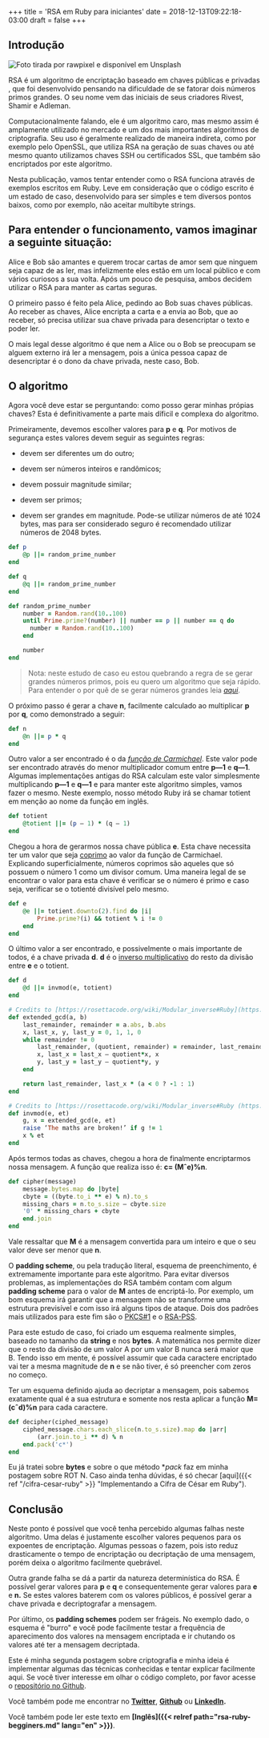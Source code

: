 +++
title = 'RSA em Ruby para iniciantes'
date = 2018-12-13T09:22:18-03:00
draft = false
+++

## Introdução

![Foto tirada por [rawpixel](https://unsplash.com/@rawpixel?utm_source=medium&utm_medium=referral) e disponível em [Unsplash](https://unsplash.com?utm_source=medium&utm_medium=referral)](https://cdn-images-1.medium.com/max/8000/0*jySVcIvNiplrN6kx)

RSA é um algoritmo de encriptação baseado em chaves públicas e privadas , que foi desenvolvido pensando na dificuldade de se fatorar dois números primos grandes. O seu nome vem das iniciais de seus criadores Rivest, Shamir e Adleman.

Computacionalmente falando, ele é um algoritmo caro, mas mesmo assim é amplamente utilizado no mercado e um dos mais importantes algoritmos de criptografia. Seu uso é geralmente realizado de maneira indireta, como por exemplo pelo OpenSSL, que utiliza RSA na geração de suas chaves ou até mesmo quanto utilizamos chaves SSH ou certificados SSL, que também são encriptados por este algoritmo.

Nesta publicação, vamos tentar entender como o RSA funciona através de exemplos escritos em Ruby. Leve em consideração que o código escrito é um estado de caso, desenvolvido para ser simples e tem diversos pontos baixos, como por exemplo, não aceitar multibyte strings.

## Para entender o funcionamento, vamos imaginar a seguinte situação:

Alice e Bob são amantes e querem trocar cartas de amor sem que ninguem seja capaz de as ler, mas infelizmente eles estão em um local público e com vários curiosos a sua volta. Após um pouco de pesquisa, ambos decidem utilizar o RSA para manter as cartas seguras.

O primeiro passo é feito pela Alice, pedindo ao Bob suas chaves públicas. Ao receber as chaves, Alice encripta a carta e a envia ao Bob, que ao receber, só precisa utilizar sua chave privada para desencriptar o texto e poder ler.

O mais legal desse algoritmo é que nem a Alice ou o Bob se preocupam se alguem externo irá ler a mensagem, pois a única pessoa capaz de desencriptar é o dono da chave privada, neste caso, Bob.

## O algoritmo

Agora você deve estar se perguntando: como posso gerar minhas própias chaves? Esta é definitivamente a parte mais díficil e complexa do algoritmo.

Primeiramente, devemos escolher valores para **p** e **q**. Por motivos de segurança estes valores devem seguir as seguintes regras:

* devem ser diferentes um do outro;

* devem ser números inteiros e randômicos;

* devem possuir magnitude similar;

* devem ser primos;

* devem ser grandes em magnitude. Pode-se utilizar números de até 1024 bytes, mas para ser considerado seguro é recomendado utilizar números de 2048 bytes.

```ruby
def p
    @p ||= random_prime_number
end

def q
    @q ||= random_prime_number
end

def random_prime_number
    number = Random.rand(10..100)
    until Prime.prime?(number) || number == p || number == q do
      number = Random.rand(10..100)
    end

    number
end
```

>  Nota: neste estudo de caso eu estou quebrando a regra de se gerar grandes números primos, pois eu quero um algoritmo que seja rápido. Para entender o por quê de se gerar números grandes leia *[aqui](https://pt.wikipedia.org/wiki/Fatora%C3%A7%C3%A3o_de_inteiros)*.

O próximo passo é gerar a chave **n**, facilmente calculado ao multiplicar **p** por **q**, como demonstrado a seguir:

```ruby
def n
    @n ||= p * q
end
```

Outro valor a ser encontrado é o da *[função de Carmichael](https://pt.wikipedia.org/wiki/Fun%C3%A7%C3%A3o_de_Carmichael)*. Este valor pode ser encontrado através do menor multiplicador comum entre **p—1** e **q—1**. Algumas implementações antigas do RSA calculam este valor simplesmente multiplicando **p—1** e **q—1** e para manter este algoritmo simples, vamos fazer o mesmo. Neste exemplo, nosso método Ruby irá se chamar totient em menção ao nome da função em inglês.

```ruby
def totient
    @totient ||= (p — 1) * (q — 1)
end
```

Chegou a hora de gerarmos nossa chave pública **e**. Esta chave necessita ter um valor que seja [coprimo](https://pt.wikipedia.org/wiki/N%C3%BAmeros_primos_entre_si) ao valor da função de Carmichael. Explicando superficialmente, números coprimos são aqueles que só possuem o número 1 como um divisor comum. Uma maneira legal de se encontrar o valor para esta chave é verificar se o número é primo e caso seja, verificar se o totienté divisível pelo mesmo.

```ruby
def e
    @e ||= totient.downto(2).find do |i|
        Prime.prime?(i) && totient % i != 0
    end
end
```

O último valor a ser encontrado, e possivelmente o mais importante de todos, é a chave privada **d**. **d** é o [inverso multiplicativo](https://pt.wikipedia.org/wiki/Inverso_multiplicativo) do resto da divisão entre **e** e o totient.

```ruby
def d
    @d ||= invmod(e, totient)
end

# Credits to [https://rosettacode.org/wiki/Modular_inverse#Ruby](https://rosettacode.org/wiki/Modular_inverse#Ruby)
def extended_gcd(a, b)
    last_remainder, remainder = a.abs, b.abs
    x, last_x, y, last_y = 0, 1, 1, 0
    while remainder != 0
        last_remainder, (quotient, remainder) = remainder, last_remainder.divmod(remainder)
        x, last_x = last_x — quotient*x, x
        y, last_y = last_y — quotient*y, y
    end

    return last_remainder, last_x * (a < 0 ? -1 : 1)
end

# Credits to [https://rosettacode.org/wiki/Modular_inverse#Ruby (https://rosettacode.org/wiki/Modular_inverse#Ruby)
def invmod(e, et)
    g, x = extended_gcd(e, et)
    raise ‘The maths are broken!’ if g != 1
    x % et
end
```

Após termos todas as chaves, chegou a hora de finalmente encriptarmos nossa mensagem. A função que realiza isso é: **c= (Mˆe)%n**.

```ruby
def cipher(message)
    message.bytes.map do |byte|
    cbyte = ((byte.to_i ** e) % n).to_s
    missing_chars = n.to_s.size — cbyte.size
    '0' * missing_chars + cbyte
    end.join
end
```

Vale ressaltar que **M** é a mensagem convertida para um inteiro e que o seu valor deve ser menor que **n**.

O **padding scheme**, ou pela tradução literal, esquema de preenchimento, é extremamente importante para este algoritmo. Para evitar diversos problemas, as implementações do RSA também contam com algum **padding scheme** para o valor de **M** antes de encriptá-lo. Por exemplo, um bom esquema irá garantir que a mensagem não se transforme uma estrutura previsível e com isso irá alguns tipos de ataque. Dois dos padrões mais utilizados para este fim são o [PKCS#1](https://en.wikipedia.org/wiki/PKCS_1) e o [RSA-PSS](https://en.wikipedia.org/wiki/Probabilistic_signature_scheme).

Para este estudo de caso, foi criado um esquema realmente simples, baseado no tamanho da **string** e nos **bytes**. A matemática nos permite dizer que o resto da divisão de um valor A por um valor B nunca será maior que B. Tendo isso em mente, é possível assumir que cada caractere encriptado vai ter a mesma magnitude de **n** e se não tiver, é só preencher com zeros no começo.

Ter um esquema definido ajuda ao decriptar a mensagem, pois sabemos exatamente qual é a sua estrutura e somente nos resta aplicar a função **M=(cˆd)%n** para cada caractere.

```ruby
def decipher(ciphed_message)
    ciphed_message.chars.each_slice(n.to_s.size).map do |arr|
        (arr.join.to_i ** d) % n
    end.pack('c*')
end
```

Eu já tratei sobre **bytes** e sobre o que método **pack* faz em minha postagem sobre ROT N. Caso ainda tenha dúvidas, é só checar [aqui]({{< ref "/cifra-cesar-ruby" >}} "Implementando a Cifra de César em Ruby").

## Conclusão

Neste ponto é possível que você tenha percebido algumas falhas neste algoritmo. Uma delas é justamente escolher valores pequenos para os expoentes de encriptação. Algumas pessoas o fazem, pois isto reduz drasticamente o tempo de encriptação ou decriptação de uma mensagem, porém deixa o algoritmo facilmente quebrável.

Outra grande falha se dá a partir da natureza determinística do RSA. É possível gerar valores para **p** e **q** e consequentemente gerar valores para **e** e **n.** Se estes valores baterem com os valores públicos, é possível gerar a chave privada e decriptografar a mensagem.

Por último, os **padding schemes** podem ser frágeis. No exemplo dado, o esquema é "burro" e você pode facilmente testar a frequência de aparecimento dos valores na mensagem encriptada e ir chutando os valores até ter a mensagem decriptada.

Este é minha segunda postagem sobre criptografia e minha ideia é implementar algumas das técnicas conhecidas e tentar explicar facilmente aqui. Se você tiver interesse em olhar o código completo, por favor acesse o [repositório no Github](https://github.com/mfbmina/cipher_studies/blob/master/rsa.rb).

Você também pode me encontrar no **[Twitter](https://twitter.com/mfbmina)**, **[Github](https://github.com/mfbmina)** ou **[LinkedIn](https://www.linkedin.com/in/mfbmina/).**

Você também pode ler este texto em **[Inglês]({{< relref path="rsa-ruby-begginers.md" lang="en" >}})**.
